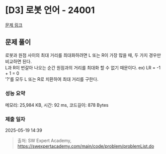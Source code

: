 # [D3] 로봇 언어 - 24001 

[문제 링크](https://swexpertacademy.com/main/code/problem/problemDetail.do?contestProbId=AZVqPrHaAy_HBIOy) 

## 문제 풀이
로봇과 원점 사이의 최대 거리를 최대화하려면 L 또는 R이 가장 많을 때, 두 가지 경우만 비교하면 된다.  
L과 R이 번갈아 나오는 순간 원점과의 거리를 최대화 할 수 없기 때문이다. ex) LR = -1 + 1 = 0  
'?'를 모두 L 또는 R로 치환하여 최대 거리를 구한다.

### 성능 요약

메모리: 25,984 KB, 시간: 92 ms, 코드길이: 878 Bytes

### 제출 일자

2025-05-19 14:39



> 출처: SW Expert Academy, https://swexpertacademy.com/main/code/problem/problemList.do
